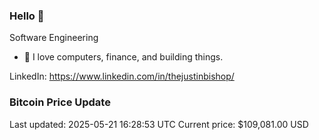 ### Hello 🤙  

Software Engineering

- 🔭 I love computers, finance, and building things.
  
LinkedIn: https://www.linkedin.com/in/thejustinbishop/  













































































































































































































































































































































### Bitcoin Price Update
Last updated: 2025-05-21 16:28:53 UTC
Current price: $109,081.00 USD
